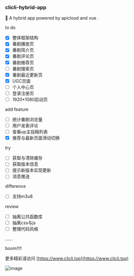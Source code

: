 ### clicli-hybrid-app
🍰 A hybrid app powered by apicloud and vue .

to do

- [x] 整体框架结构
- [x] 番剧播放页
- [x] 番剧简介页
- [x] 番剧评论页
- [x] 番剧推荐页
- [ ] 番剧搜索页
- [x] 番剧最近更新页
- [x] UGC页面
- [ ] 个人中心页
- [ ] 登录注册页
- [ ] 1920*1080启动页

add feature

- [ ] 统计番剧浏览量
- [ ] 用户发表评论
- [ ] 查看up主投稿列表
- [x] 推荐与最新页面滑动切换

try

- [ ] 获取与清除缓存
- [ ] 获取版本信息
- [ ] 提示新版本实现更新
- [ ] 消息推送

difference

- [ ] 支持m3u8

review

- [ ] 抽离公共函数库
- [ ] 抽离css与js
- [ ] 整理代码风格

……

boom!!!!    

更多精彩请访问     [https://www.clicli.top](https://www.clicli.top)

![image](https://jwchan.cn/images/background_header.png)
